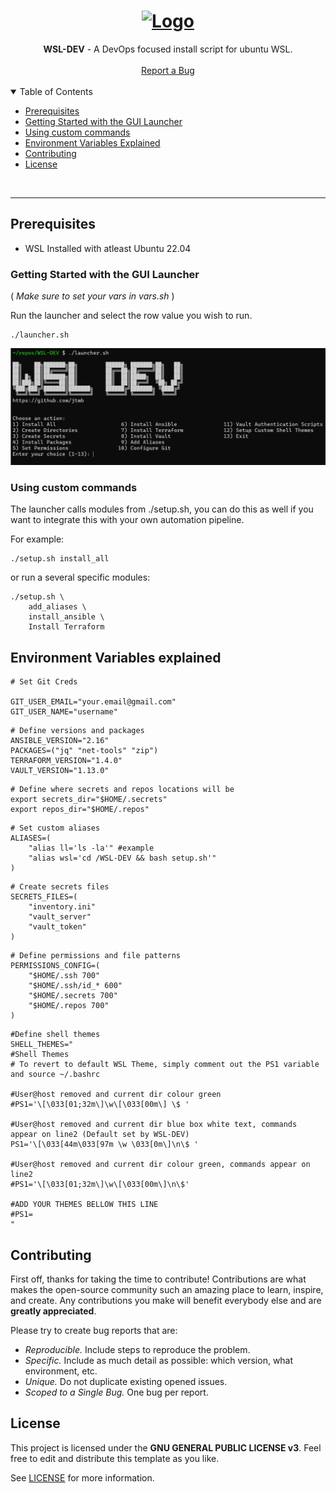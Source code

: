 <h1 align="center">
  <a href="https://github.com/jtmb">
    <img src="https://upload.wikimedia.org/wikipedia/commons/b/b3/Terminalicon2.png" alt="Logo" width="140" height="125">
  </a>
</h1>

<div align="center">
  <b>WSL-DEV</b> - A DevOps focused install script for ubuntu WSL.
  <br />
  <br />
  <a href="https://github.com/jtmb/retropie/issues/new?assignees=&labels=bug&title=bug%3A+">Report a Bug</a>
</div>
<br>
<details open="open">
<summary>Table of Contents</summary>


- [Prerequisites](#prerequisites)
- [Getting Started with the GUI Launcher](#getting-started-with-the-gui-launcher) 
- [Using custom commands](#using-custom-commands)
- [Environment Variables Explained](#environment-variables-explained)
- [Contributing](#contributing)
- [License](#license)

</details>
<br>

---  
## Prerequisites
- WSL Installed with atleast Ubuntu 22.04

### Getting Started with the GUI Launcher

( *Make sure to set your vars in vars.sh* )

Run the launcher and select the row value you wish to run.
```shell
./launcher.sh
```

![alt text](src/image.png)

### Using custom commands
The launcher calls modules from ./setup.sh, you can do this as well if you want to integrate this with your own automation pipeline. 

For example:


```shell
./setup.sh install_all
```

or run a several specific modules:
```shell
./setup.sh \
    add_aliases \
    install_ansible \
    Install Terraform
```

## Environment Variables explained
```shell
# Set Git Creds

GIT_USER_EMAIL="your.email@gmail.com"
GIT_USER_NAME="username"
```  
```shell
# Define versions and packages
ANSIBLE_VERSION="2.16"
PACKAGES=("jq" "net-tools" "zip")
TERRAFORM_VERSION="1.4.0"
VAULT_VERSION="1.13.0"

```  

```shell
# Define where secrets and repos locations will be
export secrets_dir="$HOME/.secrets"
export repos_dir="$HOME/.repos"
```

```shell
# Set custom aliases
ALIASES=(
    "alias ll='ls -la'" #example
    "alias wsl='cd /WSL-DEV && bash setup.sh'" 
)
```

```shell
# Create secrets files
SECRETS_FILES=(
    "inventory.ini"
    "vault_server"
    "vault_token"
)
```   

```  shell
# Define permissions and file patterns
PERMISSIONS_CONFIG=(
    "$HOME/.ssh 700"
    "$HOME/.ssh/id_* 600"
    "$HOME/.secrets 700"
    "$HOME/.repos 700"
)
```
```shell
#Define shell themes
SHELL_THEMES="
#Shell Themes
# To revert to default WSL Theme, simply comment out the PS1 variable and source ~/.bashrc

#User@host removed and current dir colour green
#PS1='\[\033[01;32m\]\w\[\033[00m\] \$ '

#User@host removed and current dir blue box white text, commands appear on line2 (Default set by WSL-DEV) 
PS1='\[\033[44m\033[97m \w \033[0m\]\n\$ '

#User@host removed and current dir colour green, commands appear on line2
#PS1='\[\033[01;32m\]\w\[\033[00m\]\n\$'

#ADD YOUR THEMES BELLOW THIS LINE
#PS1=
"
```  
## Contributing

First off, thanks for taking the time to contribute! Contributions are what makes the open-source community such an amazing place to learn, inspire, and create. Any contributions you make will benefit everybody else and are **greatly appreciated**.

Please try to create bug reports that are:

- _Reproducible._ Include steps to reproduce the problem.
- _Specific._ Include as much detail as possible: which version, what environment, etc.
- _Unique._ Do not duplicate existing opened issues.
- _Scoped to a Single Bug._ One bug per report.

## License

This project is licensed under the **GNU GENERAL PUBLIC LICENSE v3**. Feel free to edit and distribute this template as you like.

See [LICENSE](LICENSE) for more information. 

